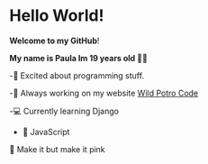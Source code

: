 # Hello World!
**Welcome to my GitHub**!

**My name is Paula Im 19 years old 👩‍💻**

-🤩 Excited about programming stuff.

-💜 Always working on my website [Wild Potro Code](http://wildpotrocode.com/ "Wild Potro Code")

-💻 Currently learning Django

- 💜 JavaScript

🧠 Make it but make it pink


